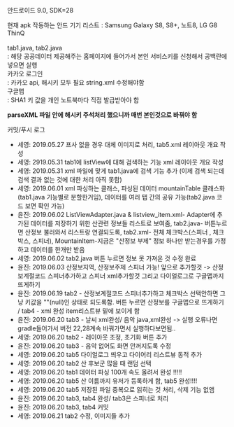 안드로이드 9.0, SDK=28

현재 apk 작동하는 안드 기기 리스트
: Samsung Galaxy S8, S8+, 노트8, LG G8 ThinQ
<br><br>
tab1.java, tab2.java <br>
: 해당 공공데이터 제공해주는 홈페이지에 들어가서 본인 서비스키를 신청해서 공백란에 넣으면 실행<br>
카카오 로그인<br>
: 카카오 api, 해시키 모두 필요 string.xml 수정해야함<br>
구글맵<br>
: SHA1 키 값을 개인 노트북마다 직접 발급받아야 함

**parseXML 파일 안에 해시키 주석처리 했으니까 매번 본인것으로 바꿔야 함**

커밋/푸시 로그
- 세영: 2019.05.27 프사 없을 경우 대체 이미지로 처리, tab5.xml 레이아웃 개요 작성
- 세영: 2919.05.31 tab1에 listView에 대해 검색하는 기능 xml 레이아웃 개요 작성 
- 세영: 2019.05.31 xml 파일에 맞게 tab1.java에 검색 기능 추가 (이제 검색 되는데 검색 결과 없는 것에 대한 처리 아직 못함)
- 세영: 2019.06.01 xml 파싱하는 클래스, 파싱된 데이터 mountainTable 클래스화 (tab1.java 기능별로 분할한거임), 데이터를 여러 탭 간의 공유 가능(tab2.java 코드 보면 확인 가능)
- 윤진: 2019.06.02 ListViewAdapter.java & listview_item.xml-  Adapter에 추가된 데이터를 저장하기 위한 산관련 정보들 리스트로 보여줌, tab2.java- 버튼누르면 산정보 불러와서 리스트랑 연결되도록, tab2.xml- 전체 체크박스(스피너 , 체크박스, 스피너), MountainItem-지금은 "산정보 부제" 정보 하나만 받는경우를 가정하고 데이터를 한개만 받음
- 세영: 2019.06.02 tab2.java 버튼 누르면 정보 못 가져온 것 수정 완료 
- 윤진: 2019.06.03 산정보지역, 산정보주제 스피너 가능! 앞으로 추가할것 -> 산정보계절코드 스피너추가하고 스피너 xml추가할것
그리고 다이얼로그로 구글맵까지 뜨게하기
- 윤진: 2019.06.19 tab2 - 산정보계절코드 스피너추가하고 체크박스 선택안하면 그냥 키값을 ""(null)인 상태로 되도록함.
    버튼 누르면 산정보를 구글맵으로 뜨게하기 / tab4 - xml 완성 item리스트뷰 밑에 보이게 함
- 윤진: 2019.06.20 tab3 - 날씨 xml완성/ 음악 java,xml완성 -> 실행 오류나면 gradle들어가서 버전 22,28계속 바꿔가면서 실행하다보면됨..
- 세영: 2019.06.20 tab2 - 레이아웃 조정, 초기화 버튼 추가 
- 윤진: 2019.06.20 tab3 - 음악 없어도 화면 안꺼지도록 수정
- 세영: 2019.06.20 tab5 다이얼로그 띄우고 다이어리 리스트뷰 동적 추가  
- 세영: 2019.06.20 tab2 산 후보군 많을 때 랜덤 선택 
- 세영: 2019.06.20 tab1 데이터 파싱 100개 속도 올려서 완성 !!!!!
- 세영: 2019.06.20 tab5 산 이름까지 유저가 등록하게 함, tab5 완성!!!!
- 세영: 2019.06.20 tab5 저장된 파일 중복으로 읽히는 것 처리, 삭제 기능 없앰 
- 윤진: 2019.06.20 tab3, tab4 완성/ tab3은 스피너로 처리
- 윤진: 2019.06.20 tab3, tab4 커밋
- 세영: 2019.06.21 tab2 수정, 이미지들 추가 
